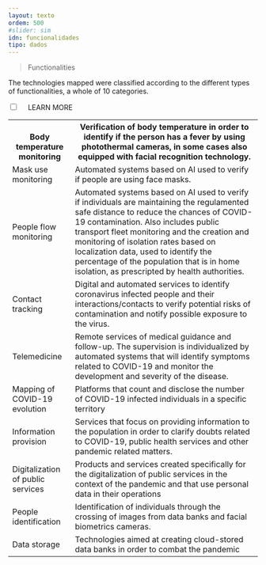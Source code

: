 ```yaml
---
layout: texto
ordem: 500
#slider: sim
idn: funcionalidades
tipo: dados
---
```


>  Functionalities

The technologies mapped were classified according to the different types of functionalities, a whole of 10 categories.

<div class="accordion">
    <div class="option">
      <input type="checkbox" id="toggle{{page.ordem}}" class="toggle" />
      <label class="titleaco" for="toggle{{page.ordem}}">LEARN MORE&nbsp;
      </label>
      <div class="contentaco">
      <table>
<tbody>
<tr>
  <th><br>Body temperature monitoring</th>
  <th>Verification of body temperature in order to identify if the person has a fever by using photothermal cameras, in some cases also equipped with facial recognition technology.</th>
</tr>

<tr>
  <td>Mask use monitoring</td>
  <td>Automated systems based on AI used to verify if people are using face masks.</td>
</tr>
<tr>
  <td>People flow monitoring</td>
  <td>Automated systems based on AI used to verify if individuals are maintaining the regulamented safe distance to reduce the chances of COVID-19 contamination.
Also includes public transport fleet monitoring and the creation and monitoring of isolation rates based on localization data, used to identify the percentage of the population that is in home isolation, as prescripted by health authorities.</td>
</tr>
<tr>
  <td>Contact tracking</td>
  <td>Digital and automated services to identify coronavirus infected people and their interactions/contacts to verify potential risks of contamination and notify possible exposure to the virus.</td>
</tr>
<tr>
  <td>Telemedicine</td>
  <td>Remote services of medical guidance and follow-up. The supervision is individualized by automated systems that will identify symptoms related to COVID-19 and monitor the development and  severity of the disease.</td>
</tr>
<tr>
  <td>Mapping of COVID-19 evolution</td>
  <td>Platforms that count and disclose the number of COVID-19 infected individuals in a specific territory</td>
</tr>
<tr>
  <td>Information provision</td>
  <td>Services that focus on providing information to the population in order to clarify doubts related to COVID-19, public health services and other pandemic related matters.</td>
</tr>
<tr>
  <td>Digitalization of public services</td>
  <td>Products and services created specifically for the digitalization of public services in the context of the pandemic and that use personal data in their operations</td>
</tr>
<tr>
  <td>People identification</td>
  <td>Identification of individuals through the crossing of images from data banks and facial biometrics cameras.</td>
</tr>
<tr>
  <td>Data storage</td>
  <td>Technologies aimed at creating cloud-stored data banks in order to combat the pandemic</td>
</tr>
</tbody>
</table>
      </div>
    </div>
  </div>
